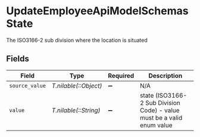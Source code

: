 # UpdateEmployeeApiModelSchemasState

The ISO3166-2 sub division where the location is situated


## Fields

| Field                                                                  | Type                                                                   | Required                                                               | Description                                                            |
| ---------------------------------------------------------------------- | ---------------------------------------------------------------------- | ---------------------------------------------------------------------- | ---------------------------------------------------------------------- |
| `source_value`                                                         | *T.nilable(::Object)*                                                  | :heavy_minus_sign:                                                     | N/A                                                                    |
| `value`                                                                | *T.nilable(::String)*                                                  | :heavy_minus_sign:                                                     | state (ISO3166-2 Sub Division Code) - value must be a valid enum value |
